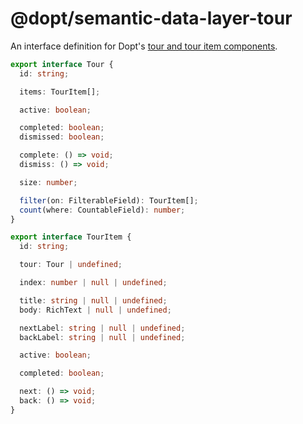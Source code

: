 # @dopt/semantic-data-layer-tour

An interface definition for Dopt's [tour and tour item components](https://docs.dopt.com/components/tour/).

```ts
export interface Tour {
  id: string;

  items: TourItem[];

  active: boolean;

  completed: boolean;
  dismissed: boolean;

  complete: () => void;
  dismiss: () => void;

  size: number;

  filter(on: FilterableField): TourItem[];
  count(where: CountableField): number;
}

export interface TourItem {
  id: string;

  tour: Tour | undefined;

  index: number | null | undefined;

  title: string | null | undefined;
  body: RichText | null | undefined;

  nextLabel: string | null | undefined;
  backLabel: string | null | undefined;

  active: boolean;

  completed: boolean;

  next: () => void;
  back: () => void;
}
```
